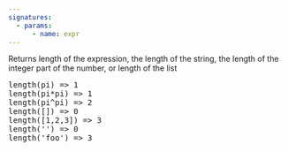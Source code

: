 ```yaml
---
signatures:
  - params:
      - name: expr
---
```


Returns length of the expression, the length of the string, the length of the integer part of the number,
or length of the list

<pre>
length(pi) => 1
length(pi*pi) => 1
length(pi^pi) => 2
length([]) => 0
length([1,2,3]) => 3
length('') => 0
length('foo') => 3
</pre>
